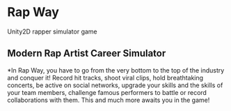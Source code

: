# Rap Way
Unity2D rapper simulator game

## Modern Rap Artist Career Simulator
*In Rap Way, you have to go from the very bottom to the top of the industry and conquer it! Record hit tracks, shoot viral clips, hold breathtaking concerts, be active on social networks, upgrade your skills and the skills of your team members, challenge famous performers to battle or record collaborations with them. This and much more awaits you in the game!
